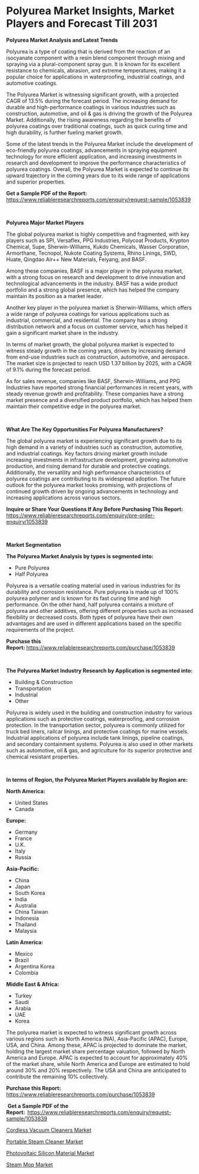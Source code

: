 <p><h1>Polyurea Market Insights, Market Players and Forecast Till 2031</h1></p><p><strong>Polyurea Market Analysis and Latest Trends</strong></p>
<p><p>Polyurea is a type of coating that is derived from the reaction of an isocyanate component with a resin blend component through mixing and spraying via a plural-component spray gun. It is known for its excellent resistance to chemicals, abrasion, and extreme temperatures, making it a popular choice for applications in waterproofing, industrial coatings, and automotive coatings.</p><p>The Polyurea Market is witnessing significant growth, with a projected CAGR of 13.5% during the forecast period. The increasing demand for durable and high-performance coatings in various industries such as construction, automotive, and oil & gas is driving the growth of the Polyurea Market. Additionally, the rising awareness regarding the benefits of polyurea coatings over traditional coatings, such as quick curing time and high durability, is further fueling market growth.</p><p>Some of the latest trends in the Polyurea Market include the development of eco-friendly polyurea coatings, advancements in spraying equipment technology for more efficient application, and increasing investments in research and development to improve the performance characteristics of polyurea coatings. Overall, the Polyurea Market is expected to continue its upward trajectory in the coming years due to its wide range of applications and superior properties.</p></p>
<p><strong>Get a Sample PDF of the Report:&nbsp;</strong> <a href="https://www.reliableresearchreports.com/enquiry/request-sample/1053839">https://www.reliableresearchreports.com/enquiry/request-sample/1053839</a></p>
<p>&nbsp;</p>
<p><strong>Polyurea Major Market Players</strong></p>
<p><p>The global polyurea market is highly competitive and fragmented, with key players such as SPI, Versaflex, PPG Industries, Polycoat Products, Krypton Chemical, Supe, Sherwin-Williams, Kukdo Chemicals, Wasser Corporation, Armorthane, Tecnopol, Nukote Coating Systems, Rhino Linings, SWD, Huate, Qingdao Air++ New Materials, Feiyang, and BASF. </p><p>Among these companies, BASF is a major player in the polyurea market, with a strong focus on research and development to drive innovation and technological advancements in the industry. BASF has a wide product portfolio and a strong global presence, which has helped the company maintain its position as a market leader. </p><p>Another key player in the polyurea market is Sherwin-Williams, which offers a wide range of polyurea coatings for various applications such as industrial, commercial, and residential. The company has a strong distribution network and a focus on customer service, which has helped it gain a significant market share in the industry.</p><p>In terms of market growth, the global polyurea market is expected to witness steady growth in the coming years, driven by increasing demand from end-use industries such as construction, automotive, and aerospace. The market size is projected to reach USD 1.37 billion by 2025, with a CAGR of 9.1% during the forecast period.</p><p>As for sales revenue, companies like BASF, Sherwin-Williams, and PPG Industries have reported strong financial performances in recent years, with steady revenue growth and profitability. These companies have a strong market presence and a diversified product portfolio, which has helped them maintain their competitive edge in the polyurea market.</p></p>
<p>&nbsp;</p>
<p><strong>What Are The Key Opportunities For Polyurea Manufacturers?</strong></p>
<p><p>The global polyurea market is experiencing significant growth due to its high demand in a variety of industries such as construction, automotive, and industrial coatings. Key factors driving market growth include increasing investments in infrastructure development, growing automotive production, and rising demand for durable and protective coatings. Additionally, the versatility and high performance characteristics of polyurea coatings are contributing to its widespread adoption. The future outlook for the polyurea market looks promising, with projections of continued growth driven by ongoing advancements in technology and increasing applications across various sectors.</p></p>
<p><strong>Inquire or Share Your Questions If Any Before Purchasing This Report:</strong> <a href="https://www.reliableresearchreports.com/enquiry/pre-order-enquiry/1053839">https://www.reliableresearchreports.com/enquiry/pre-order-enquiry/1053839</a></p>
<p>&nbsp;</p>
<p><strong>Market Segmentation</strong></p>
<p><strong>The Polyurea Market Analysis by types is segmented into:</strong></p>
<p><ul><li>Pure Polyurea</li><li>Half Polyurea</li></ul></p>
<p><p>Polyurea is a versatile coating material used in various industries for its durability and corrosion resistance. Pure polyurea is made up of 100% polyurea polymer and is known for its fast curing time and high performance. On the other hand, half polyurea contains a mixture of polyurea and other additives, offering different properties such as increased flexibility or decreased costs. Both types of polyurea have their own advantages and are used in different applications based on the specific requirements of the project.</p></p>
<p><strong>Purchase this Report:&nbsp;</strong><a href="https://www.reliableresearchreports.com/purchase/1053839">https://www.reliableresearchreports.com/purchase/1053839</a></p>
<p>&nbsp;</p>
<p><strong>The Polyurea Market Industry Research by Application is segmented into:</strong></p>
<p><ul><li>Building & Construction</li><li>Transportation</li><li>Industrial</li><li>Other</li></ul></p>
<p><p>Polyurea is widely used in the building and construction industry for various applications such as protective coatings, waterproofing, and corrosion protection. In the transportation sector, polyurea is commonly utilized for truck bed liners, railcar linings, and protective coatings for marine vessels. Industrial applications of polyurea include tank linings, pipeline coatings, and secondary containment systems. Polyurea is also used in other markets such as automotive, oil & gas, and agriculture for its superior protective and chemical resistant properties.</p></p>
<p>&nbsp;</p>
<p><strong>In terms of Region, the Polyurea Market Players available by Region are:</strong></p>
<p>
    <p> <strong> North America: </strong>
        <ul>
            <li>United States</li>
            <li>Canada</li>
        </ul>
        </p> 
    <p> <strong> Europe: </strong>
        <ul>
            <li>Germany</li>
            <li>France</li>
            <li>U.K.</li>
            <li>Italy</li>
            <li>Russia</li>
        </ul>
        </p> 
    <p> <strong> Asia-Pacific: </strong>
        <ul>
            <li>China</li>
            <li>Japan</li>
            <li>South Korea</li>
            <li>India</li>
            <li>Australia</li>
            <li>China Taiwan</li>
            <li>Indonesia</li>
            <li>Thailand</li>
            <li>Malaysia</li>
        </ul>
        </p> 
    <p> <strong> Latin America: </strong>
        <ul>
            <li>Mexico</li>
            <li>Brazil</li>
            <li>Argentina Korea</li>
            <li>Colombia</li>
        </ul>
        </p> 
    <p> <strong> Middle East & Africa: </strong>
        <ul>
            <li>Turkey</li>
            <li>Saudi</li>
            <li>Arabia</li>
            <li>UAE</li>
            <li>Korea</li>
        </ul>
    </p>
    </p>
<p><p>The polyurea market is expected to witness significant growth across various regions such as North America (NA), Asia-Pacific (APAC), Europe, USA, and China. Among these, APAC is projected to dominate the market, holding the largest market share percentage valuation, followed by North America and Europe. APAC is expected to account for approximately 40% of the market share, while North America and Europe are estimated to hold around 30% and 20% respectively. The USA and China are anticipated to contribute the remaining 10% collectively.</p></p>
<p><strong>Purchase this Report: </strong><a href="https://www.reliableresearchreports.com/purchase/1053839">https://www.reliableresearchreports.com/purchase/1053839</a></p>
<p>&nbsp;<strong>Get a Sample PDF of the Report:&nbsp;&nbsp;</strong><a href="https://www.reliableresearchreports.com/enquiry/request-sample/1053839">https://www.reliableresearchreports.com/enquiry/request-sample/1053839</a></p>
<p><strong></strong></p>
<p><p><a href="https://view.publitas.com/reportprime-1/cordless-vacuum-cleaners-market-analysis-examines-its-scope-on-growth-opportunities-and-forecasted-trends-spanning-from-2023-to-2030/">Cordless Vacuum Cleaners Market</a></p><p><a href="https://view.publitas.com/reportprime-1/portable-steam-cleaner-market-analysis-and-market-size-global-industry-overview-market-segmentation-and-forecast-2023-to-2030/">Portable Steam Cleaner Market</a></p><p><a href="https://gentle-editor-9db.notion.site/Photovoltaic-Silicon-Material-Market-Research-Report-Provides-Critical-Insights-that-can-help-Shape--9e379bbfacc741adbe51ee614b357d59">Photovoltaic Silicon Material Market</a></p><p><a href="https://view.publitas.com/reportprime-1/steam-mop-market-offers-provide-insightful-data-for-the-time-period-from-2023-to-2030-and-also-provide-analysis-based-on-application-type-and-region/">Steam Mop Market</a></p></p>